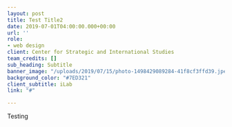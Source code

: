 ```yaml
---
layout: post
title: Test Title2
date: 2019-07-01T04:00:00.000+00:00
url: ''
role:
- web design
client: Center for Strategic and International Studies
team_credits: []
sub_heading: Subtitle
banner_image: "/uploads/2019/07/15/photo-1498429089284-41f8cf3ffd39.jpeg"
background_color: "#7ED321"
client_subtitle: iLab
link: "#"

---
```

Testing